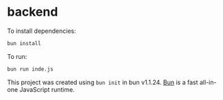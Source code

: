 # backend

To install dependencies:

```bash
bun install
```

To run:

```bash
bun run inde.js
```

This project was created using `bun init` in bun v1.1.24. [Bun](https://bun.sh) is a fast all-in-one JavaScript runtime.
